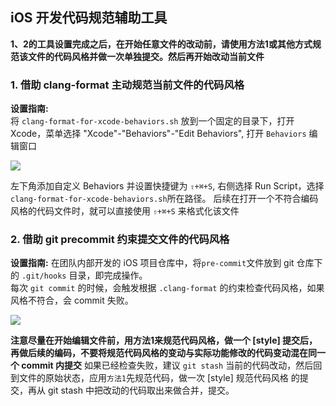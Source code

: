 iOS 开发代码规范辅助工具
---

**1、2的工具设置完成之后，在开始任意文件的改动前，请使用方法1或其他方式规范该文件的代码风格并做一次单独提交。然后再开始改动当前文件**

### 1. 借助 clang-format 主动规范当前文件的代码风格
**设置指南:**  
将 `clang-format-for-xcode-behaviors.sh` 放到一个固定的目录下，打开 Xcode，菜单选择 "Xcode"-"Behaviors"-"Edit Behaviors", 打开 `Behaviors` 编辑窗口

![](http://oadzxd0gg.bkt.clouddn.com/1483001315.png)

左下角添加自定义 Behaviors 并设置快捷键为 `⇧+⌘+S`, 右侧选择 Run Script，选择`clang-format-for-xcode-behaviors.sh`所在路径。
后续在打开一个不符合编码风格的代码文件时，就可以直接使用 `⇧+⌘+S` 来格式化该文件

### 2. 借助 git precommit 约束提交文件的代码风格
**设置指南:**
在团队内部开发的 iOS 项目仓库中，将`pre-commit`文件放到 git 仓库下的 `.git/hooks` 目录，即完成操作。  
每次 `git commit` 的时候，会触发根据 `.clang-format` 的约束检查代码风格，如果风格不符合，会 commit 失败。  

![](http://oadzxd0gg.bkt.clouddn.com/1483002377.png)

**注意尽量在开始编辑文件前，用方法1来规范代码风格，做一个 [style] 提交后，再做后续的编码，不要将规范代码风格的变动与实际功能修改的代码变动混在同一个 commit 内提交**
如果已经检查失败，建议 `git stash` 当前的代码改动，然后回到文件的原始状态，应用`方法1`先规范代码，做一次 [style] 规范代码风格 的提交，再从 git stash 中把改动的代码取出来做合并，提交。
